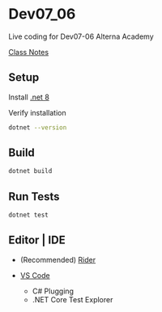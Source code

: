 # Dev07_06

Live coding for Dev07-06 Alterna Academy

[Class Notes](https://workflowy.com/s/alterna-dev07-06-sha/i5DU4QpZ0OK4EJ1y)

## Setup

Install [.net 8](https://dotnet.microsoft.com/en-us/download)

Verify installation

```bash
dotnet --version
```

## Build

```bash
dotnet build
```

## Run Tests

```bash
dotnet test
```

## Editor | IDE

* (Recommended) [Rider](https://www.jetbrains.com/es-es/rider/download)

* [VS Code](https://code.visualstudio.com/download)
    * C# Plugging
    * .NET Core Test Explorer

